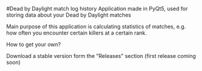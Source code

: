 #Dead by Daylight match log history
Application made in PyQt5, used for storing data about your Dead by Daylight matches

Main purpose of this application is calculating statistics of matches, e.g. how often you encounter certain killers
at a certain rank.

How to get your own?

Download a stable version form the "Releases" section (first release coming soon)